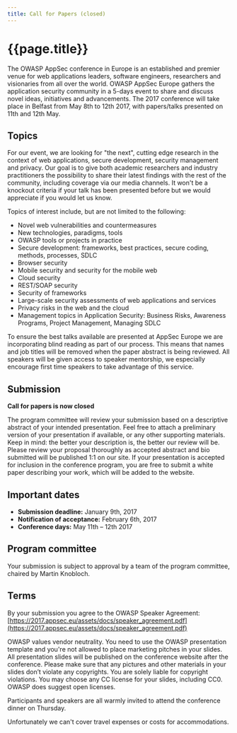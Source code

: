 ```yaml
---
title: Call for Papers (closed)
---
```


# {{page.title}}


The OWASP AppSec conference in Europe is an established and premier venue for web applications leaders, software engineers, researchers and visionaries from all over the world. OWASP AppSec Europe gathers the application security community in a 5-days event to share and discuss novel ideas, initiatives and advancements. The 2017 conference will take place in Belfast from May 8th to 12th 2017, with papers/talks presented on 11th and 12th May.

## Topics

For our event, we are looking for "the next", cutting edge research in the context of web applications, secure development, security management and privacy. Our goal is to give both academic researchers and industry practitioners the possibility to share their latest findings with the rest of the community, including coverage via our media channels. It won't be a knockout criteria if your talk has been presented before but we would appreciate if you would let us know.  

Topics of interest include, but are not limited to the following:

* Novel web vulnerabilities and countermeasures
* New technologies, paradigms, tools
* OWASP tools or projects in practice
* Secure development: frameworks, best practices, secure coding, methods, processes, SDLC
* Browser security
* Mobile security and security for the mobile web
* Cloud security
* REST/SOAP security
* Security of frameworks
* Large-scale security assessments of web applications and services
* Privacy risks in the web and the cloud
* Management topics in Application Security: Business Risks, Awareness Programs, Project Management, Managing SDLC

To ensure the best talks available are presented at AppSec Europe we are incorporating blind reading as part of our process.  This means that names and job titles will be removed when the paper abstract is being reviewed.  All speakers will be given access to speaker mentorship, we especially encourage first time speakers to take advantage of this service.  
  
## Submission
 
**Call for papers is now closed**
 
The program committee will review your submission based on a descriptive abstract of your intended presentation. Feel free to attach a preliminary version of your presentation if available, or any other supporting materials. Keep in mind: the better your description is, the better our review will be. Please review your proposal thoroughly as accepted abstract and bio submitted will be published 1:1 on our site. If your presentation is accepted for inclusion in the conference program, you are free to submit a white paper describing your work, which will be added to the website. 
 
## Important dates  
 
* **Submission deadline:** January 9th, 2017  
* **Notification of acceptance:** February 6th, 2017  
* **Conference days:** May 11th – 12th 2017 

## Program committee

Your submission is subject to approval by a team of the program committee, chaired by Martin Knobloch.   
 
## Terms  
By your submission you agree to the OWASP Speaker Agreement: [https://2017.appsec.eu/assets/docs/speaker_agreement.pdf](https://2017.appsec.eu/assets/docs/speaker_agreement.pdf)

OWASP values vendor neutrality. You need to use the OWASP presentation template and you're not allowed to place marketing pitches in your slides. All presentation slides will be published on the conference website after the conference. Please make sure that any pictures and other materials in your slides don’t violate any copyrights. You are solely liable for copyright violations. You may choose any CC license for your slides, including CC0. OWASP does suggest open licenses.

Participants and speakers are all warmly invited to attend the conference dinner on Thursday.

Unfortunately we can't cover travel expenses or costs for accommodations.
 

